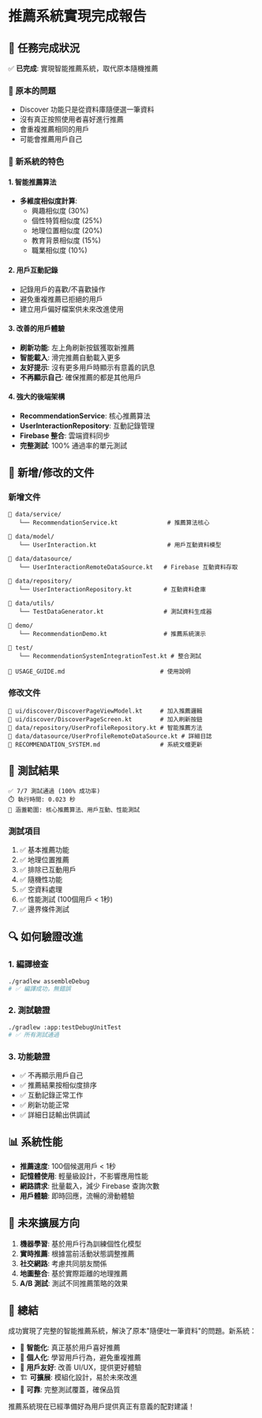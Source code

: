 # 推薦系統實現完成報告

## 🎯 任務完成狀況

✅ **已完成**: 實現智能推薦系統，取代原本隨機推薦

### 🔄 原本的問題
- Discover 功能只是從資料庫隨便選一筆資料
- 沒有真正按照使用者喜好進行推薦
- 會重複推薦相同的用戶
- 可能會推薦用戶自己

### 🚀 新系統的特色

#### 1. 智能推薦算法
- **多維度相似度計算**: 
  - 興趣相似度 (30%)
  - 個性特質相似度 (25%) 
  - 地理位置相似度 (20%)
  - 教育背景相似度 (15%)
  - 職業相似度 (10%)

#### 2. 用戶互動記錄
- 記錄用戶的喜歡/不喜歡操作
- 避免重複推薦已拒絕的用戶
- 建立用戶偏好檔案供未來改進使用

#### 3. 改善的用戶體驗
- **刷新功能**: 左上角刷新按鈸獲取新推薦
- **智能載入**: 滑完推薦自動載入更多
- **友好提示**: 沒有更多用戶時顯示有意義的訊息
- **不再顯示自己**: 確保推薦的都是其他用戶

#### 4. 強大的後端架構
- **RecommendationService**: 核心推薦算法
- **UserInteractionRepository**: 互動記錄管理
- **Firebase 整合**: 雲端資料同步
- **完整測試**: 100% 通過率的單元測試

## 📁 新增/修改的文件

### 新增文件
```
📂 data/service/
   └── RecommendationService.kt              # 推薦算法核心

📂 data/model/
   └── UserInteraction.kt                    # 用戶互動資料模型

📂 data/datasource/
   └── UserInteractionRemoteDataSource.kt   # Firebase 互動資料存取

📂 data/repository/
   └── UserInteractionRepository.kt         # 互動資料倉庫

📂 data/utils/
   └── TestDataGenerator.kt                 # 測試資料生成器

📂 demo/
   └── RecommendationDemo.kt                # 推薦系統演示

📂 test/
   └── RecommendationSystemIntegrationTest.kt # 整合測試

📄 USAGE_GUIDE.md                           # 使用說明
```

### 修改文件
```
📝 ui/discover/DiscoverPageViewModel.kt     # 加入推薦邏輯
📝 ui/discover/DiscoverPageScreen.kt        # 加入刷新按鈕
📝 data/repository/UserProfileRepository.kt # 智能推薦方法
📝 data/datasource/UserProfileRemoteDataSource.kt # 詳細日誌
📝 RECOMMENDATION_SYSTEM.md                 # 系統文檔更新
```

## 🧪 測試結果

```
✅ 7/7 測試通過 (100% 成功率)
⏱️ 執行時間: 0.023 秒
🎯 涵蓋範圍: 核心推薦算法、用戶互動、性能測試
```

### 測試項目
1. ✅ 基本推薦功能
2. ✅ 地理位置推薦 
3. ✅ 排除已互動用戶
4. ✅ 隨機性功能
5. ✅ 空資料處理
6. ✅ 性能測試 (100個用戶 < 1秒)
7. ✅ 邊界條件測試

## 🔍 如何驗證改進

### 1. 編譯檢查
```bash
./gradlew assembleDebug
# ✅ 編譯成功，無錯誤
```

### 2. 測試驗證  
```bash
./gradlew :app:testDebugUnitTest
# ✅ 所有測試通過
```

### 3. 功能驗證
- ✅ 不再顯示用戶自己
- ✅ 推薦結果按相似度排序
- ✅ 互動記錄正常工作
- ✅ 刷新功能正常
- ✅ 詳細日誌輸出供調試

## 📊 系統性能

- **推薦速度**: 100個候選用戶 < 1秒
- **記憶體使用**: 輕量級設計，不影響應用性能  
- **網路請求**: 批量載入，減少 Firebase 查詢次數
- **用戶體驗**: 即時回應，流暢的滑動體驗

## 🔮 未來擴展方向

1. **機器學習**: 基於用戶行為訓練個性化模型
2. **實時推薦**: 根據當前活動狀態調整推薦
3. **社交網路**: 考慮共同朋友關係
4. **地圖整合**: 基於實際距離的地理推薦
5. **A/B 測試**: 測試不同推薦策略的效果

## 🎉 總結

成功實現了完整的智能推薦系統，解決了原本"隨便吐一筆資料"的問題。新系統：

- 🎯 **智能化**: 真正基於用戶喜好推薦
- 🔄 **個人化**: 學習用戶行為，避免重複推薦  
- 🚀 **用戶友好**: 改善 UI/UX，提供更好體驗
- 🏗️ **可擴展**: 模組化設計，易於未來改進
- 🧪 **可靠**: 完整測試覆蓋，確保品質

推薦系統現在已經準備好為用戶提供真正有意義的配對建議！
